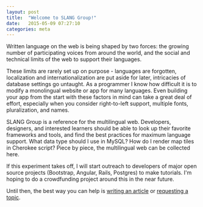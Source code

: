 ```yaml
---
layout: post
title:  "Welcome to SLANG Group!"
date:   2015-05-09 07:27:10
categories: meta
---
```


Written language on the web is being shaped by two forces: the growing number of
participating voices from around the world, and the social and
technical limits of the web to support their languages.

<!--break-->

These limits are rarely set up on purpose - languages are forgotten, localization and
internationalization are put aside for later, intricacies of database settings
go untaught. As a programmer I know how difficult it is to
modify a monolingual website or app for many languages. Even building your app
from the start with these factors in mind can take a great deal of effort, especially
when you consider right-to-left support, multiple fonts, pluralization, and names.

SLANG Group is a reference for the multilingual web. Developers,
designers, and interested learners should be able to look up their favorite frameworks
and tools, and find the best practices for maximum language support. What data type
should I use in MySQL? How do I render map tiles in Cherokee script? Piece by piece, the multilingual web can be collected here.

If this experiment takes off, I will start outreach to developers of major open
source projects (Bootstrap, Angular, Rails, Postgres) to make tutorials. I'm
hoping to do a crowdfunding project around this in the near future.

Until then, the best way you can help is [writing an article](https://github.com/slang-group/slang-group.github.io/)
or [requesting a topic](https://github.com/slang-group/slang-group.github.io/issues).
